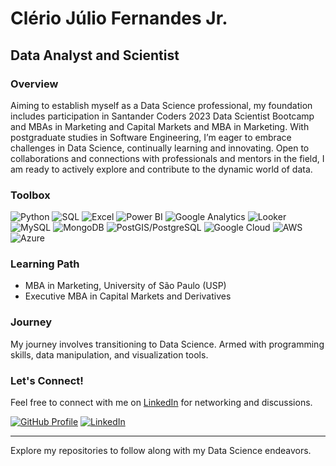 # Clério Júlio Fernandes Jr.

## Data Analyst and Scientist 

### Overview
Aiming to establish myself as a Data Science professional, my foundation includes participation in Santander Coders 2023 Data Scientist Bootcamp and MBAs in Marketing and Capital Markets and MBA in Marketing. With postgraduate studies in Software Engineering, I’m eager to embrace challenges in Data Science, continually learning and innovating. Open to collaborations and connections with professionals and mentors in the field, I am ready to actively explore and contribute to the dynamic world of data.

### Toolbox

![Python](https://img.shields.io/badge/Python-blue)
![SQL](https://img.shields.io/badge/SQL-orange)
![Excel](https://img.shields.io/badge/Excel-blue)
![Power BI](https://img.shields.io/badge/Power_BI-orange)
![Google Analytics](https://img.shields.io/badge/Google_Analytics-orange)
![Looker](https://img.shields.io/badge/Looker-orange)
![MySQL](https://img.shields.io/badge/MySQL-blue)
![MongoDB](https://img.shields.io/badge/MongoDB-green)
![PostGIS/PostgreSQL](https://img.shields.io/badge/PostGIS/PostgreSQL-blue)
![Google Cloud](https://img.shields.io/badge/Google_Cloud-blue)
![AWS](https://img.shields.io/badge/AWS-orange)
![Azure](https://img.shields.io/badge/Azure-blue)


### Learning Path
- MBA in Marketing, University of São Paulo (USP)
- Executive MBA in Capital Markets and Derivatives

### Journey
My journey involves transitioning to Data Science. Armed with programming skills, data manipulation, and visualization tools.

### Let's Connect!
Feel free to connect with me on [LinkedIn](https://www.linkedin.com/in/clerio-fernandes) for networking and discussions.

[![GitHub Profile](https://img.shields.io/badge/GitHub-Profile-brightgreen)](https://www.linkedin.com/in/clerio-fernandes)
[![LinkedIn](https://img.shields.io/badge/LinkedIn-Connect-blue)](https://www.linkedin.com/in/clerio-fernandes)

---
Explore my repositories to follow along with my Data Science endeavors.
